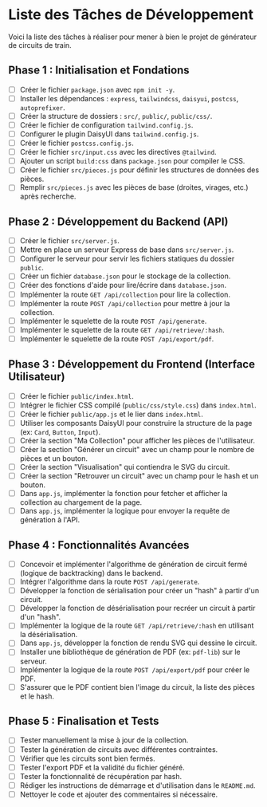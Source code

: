# Liste des Tâches de Développement

Voici la liste des tâches à réaliser pour mener à bien le projet de générateur de circuits de train.

## Phase 1 : Initialisation et Fondations

-   [ ] Créer le fichier `package.json` avec `npm init -y`.
-   [ ] Installer les dépendances : `express`, `tailwindcss`, `daisyui`, `postcss`, `autoprefixer`.
-   [ ] Créer la structure de dossiers : `src/`, `public/`, `public/css/`.
-   [ ] Créer le fichier de configuration `tailwind.config.js`.
-   [ ] Configurer le plugin DaisyUI dans `tailwind.config.js`.
-   [ ] Créer le fichier `postcss.config.js`.
-   [ ] Créer le fichier `src/input.css` avec les directives `@tailwind`.
-   [ ] Ajouter un script `build:css` dans `package.json` pour compiler le CSS.
-   [ ] Créer le fichier `src/pieces.js` pour définir les structures de données des pièces.
-   [ ] Remplir `src/pieces.js` avec les pièces de base (droites, virages, etc.) après recherche.

## Phase 2 : Développement du Backend (API)

-   [ ] Créer le fichier `src/server.js`.
-   [ ] Mettre en place un serveur Express de base dans `src/server.js`.
-   [ ] Configurer le serveur pour servir les fichiers statiques du dossier `public`.
-   [ ] Créer un fichier `database.json` pour le stockage de la collection.
-   [ ] Créer des fonctions d'aide pour lire/écrire dans `database.json`.
-   [ ] Implémenter la route `GET /api/collection` pour lire la collection.
-   [ ] Implémenter la route `POST /api/collection` pour mettre à jour la collection.
-   [ ] Implémenter le squelette de la route `POST /api/generate`.
-   [ ] Implémenter le squelette de la route `GET /api/retrieve/:hash`.
-   [ ] Implémenter le squelette de la route `POST /api/export/pdf`.

## Phase 3 : Développement du Frontend (Interface Utilisateur)

-   [ ] Créer le fichier `public/index.html`.
-   [ ] Intégrer le fichier CSS compilé (`public/css/style.css`) dans `index.html`.
-   [ ] Créer le fichier `public/app.js` et le lier dans `index.html`.
-   [ ] Utiliser les composants DaisyUI pour construire la structure de la page (ex: `Card`, `Button`, `Input`).
-   [ ] Créer la section "Ma Collection" pour afficher les pièces de l'utilisateur.
-   [ ] Créer la section "Générer un circuit" avec un champ pour le nombre de pièces et un bouton.
-   [ ] Créer la section "Visualisation" qui contiendra le SVG du circuit.
-   [ ] Créer la section "Retrouver un circuit" avec un champ pour le hash et un bouton.
-   [ ] Dans `app.js`, implémenter la fonction pour fetcher et afficher la collection au chargement de la page.
-   [ ] Dans `app.js`, implémenter la logique pour envoyer la requête de génération à l'API.

## Phase 4 : Fonctionnalités Avancées

-   [ ] Concevoir et implémenter l'algorithme de génération de circuit fermé (logique de backtracking) dans le backend.
-   [ ] Intégrer l'algorithme dans la route `POST /api/generate`.
-   [ ] Développer la fonction de sérialisation pour créer un "hash" à partir d'un circuit.
-   [ ] Développer la fonction de désérialisation pour recréer un circuit à partir d'un "hash".
-   [ ] Implémenter la logique de la route `GET /api/retrieve/:hash` en utilisant la désérialisation.
-   [ ] Dans `app.js`, développer la fonction de rendu SVG qui dessine le circuit.
-   [ ] Installer une bibliothèque de génération de PDF (ex: `pdf-lib`) sur le serveur.
-   [ ] Implémenter la logique de la route `POST /api/export/pdf` pour créer le PDF.
-   [ ] S'assurer que le PDF contient bien l'image du circuit, la liste des pièces et le hash.

## Phase 5 : Finalisation et Tests

-   [ ] Tester manuellement la mise à jour de la collection.
-   [ ] Tester la génération de circuits avec différentes contraintes.
-   [ ] Vérifier que les circuits sont bien fermés.
-   [ ] Tester l'export PDF et la validité du fichier généré.
-   [ ] Tester la fonctionnalité de récupération par hash.
-   [ ] Rédiger les instructions de démarrage et d'utilisation dans le `README.md`.
-   [ ] Nettoyer le code et ajouter des commentaires si nécessaire.
